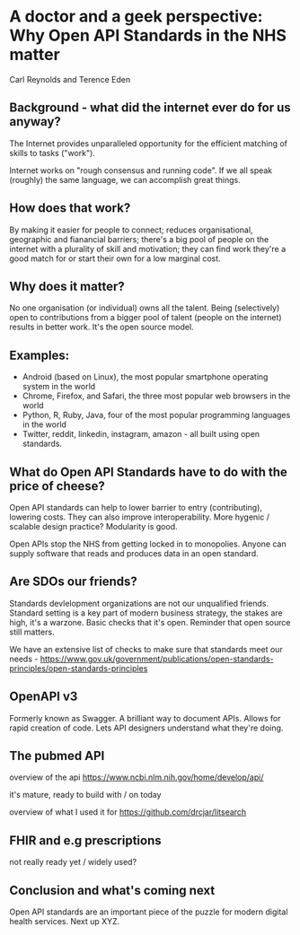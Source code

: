 # A doctor and a geek perspective: Why Open API Standards in the NHS matter

Carl Reynolds and Terence Eden

## Background - what did the internet ever do for us anyway?

The Internet provides unparalleled opportunity for the efficient matching of skills to tasks ("work").

Internet works on "rough consensus and running code".  If we all speak (roughly) the same language, we can accomplish great things.

## How does that work?

By making it easier for people to connect; reduces organisational, geographic and fianancial barriers; there's a big pool of people on the internet with a plurality of skill and motivation; they can find work they're a good match for or start their own for a low marginal cost.

## Why does it matter? 

No one organisation (or individual) owns all the talent. Being (selectively) open to contributions from a bigger pool of talent (people on the internet) results in better work. It's the open source model. 

## Examples:

- Android (based on Linux), the most popular smartphone operating system in the world
- Chrome, Firefox, and Safari, the three most popular web browsers in the world
- Python, R, Ruby, Java, four of the most popular programming languages in the world
- Twitter, reddit, linkedin, instagram, amazon - all built using open standards.

## What do Open API Standards have to do with the price of cheese?

Open API standards can help to lower barrier to entry (contributing), lowering costs. They can also improve interoperability. More hygenic / scalable design practice? Modularity is good.

Open APIs stop the NHS from getting locked in to monopolies. Anyone can supply software that reads and produces data in an open standard.

## Are SDOs our friends?

Standards devlelopment organizations are not our unqualified friends. Standard setting is a key part of modern business strategy, the stakes are high, it's a warzone. Basic checks that it's open. Reminder that open source still matters. 

We have an extensive list of checks to make sure that standards meet our needs - https://www.gov.uk/government/publications/open-standards-principles/open-standards-principles

## OpenAPI v3

Formerly known as Swagger. A brilliant way to document APIs. Allows for rapid creation of code. Lets API designers understand what they're doing.

## The pubmed API

overview of the api
https://www.ncbi.nlm.nih.gov/home/develop/api/

it's mature, ready to build with / on today

overview of what I used it for
https://github.com/drcjar/litsearch

## FHIR and e.g prescriptions

not really ready yet / widely used? 

## Conclusion and what's coming next

Open API standards are an important piece of the puzzle for modern digital health services. Next up XYZ.
